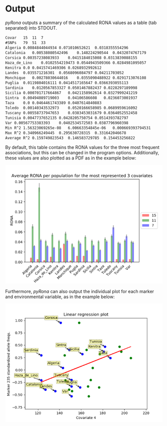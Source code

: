 # Output

*pyRona* outputs a summary of the calculated RONA values as a table (tab separated) into STDOUT.

```
Covar	15	11	7
#SNPs	79	51	33
Algeria	0.0084844044934	0.071010652621	0.0318355554296
Catalonia	0.00538080542496	0.148224290544	0.0432074767179
Corsica	0.00357238083933	0.0415184015008	0.0313839088155
Haza_de_Lino	0.0102554219473	0.0544943509366	0.0284981095057
Kenitra	0.0	0.0415741469306	0.0268932992612
Landes	0.035571216301	0.0568096084797	0.04211703052
Monchique	0.00278030644016	0.0355090488922	0.0291713076108
Puglia	0.0119804016111	0.0414517165647	0.0366393055113
Sardinia	0.0120567853327	0.0501467882437	0.0228297189998
Sicilia	0.000701717664867	0.0421158962614	0.0327999241219
Sintra	0.00494089719003	0.04106586608	0.0236073001937
Taza	0.0	0.0464461743389	0.0407614840883
Toledo	0.00140343532973	0.0520166658985	0.0689959616092
Tuscany	0.00558737947653	0.0383453031679	0.0364052552458
Tunisia	0.0047737652135	0.0428205750754	0.0514393782797
Var	0.00567753383393	0.0402534572503	0.0387796960398
Min R^2	1.56323069265e-08	6.00663354845e-06	0.000669393794531
Max R^2	0.340966249445	0.295630728315	0.331642046678
Average R^2	0.159749823543	0.146583729785	0.154453256822
```

By default, this table contains the RONA values for the three most frequent associations, but this can be changed in the program options.
Additionally, these values are also plotted as a PDF as in the example below:

![RONA_plot_example](assets/RONA_plot_example.png)

Furthermore, *pyRona* can also output the individual plot for each marker and environmental variable, as in the example below:

![individual_RONA_plot_example](assets/individual_RONA_example.png)
